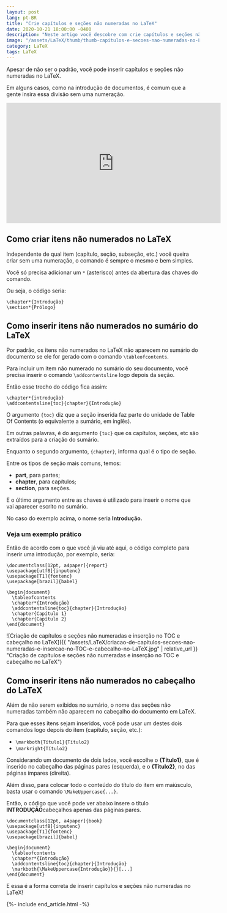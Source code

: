 ```yaml
---
layout: post
lang: pt-BR
title: "Crie capítulos e seções não numeradas no LaTeX"
date: 2020-10-21 18:00:00 -0400
description: "Neste artigo você descobre com crie capítulos e seções não numeradas no LaTeX."
image: "/assets/LaTeX/thumb/thumb-capitulos-e-secoes-nao-numeradas-no-LaTeX-e-que-aparecam-no-sumario-e-cabecalho.png"
category: LaTeX
tags: LaTeX
---
```


Apesar de não ser o padrão, você pode inserir capítulos e seções não numeradas no LaTeX.

Em alguns casos, como na introdução de documentos, é comum que a gente insira essa divisão sem uma numeração.

<!-- Youtube Video -->
<div class="yt-video">
<iframe width="560" height="315" src="https://www.youtube.com/embed/ACEGcMAdyro?si=jaTvRibuGC0brRXF" title="YouTube video player" frameborder="0" allow="accelerometer; autoplay; clipboard-write; encrypted-media; gyroscope; picture-in-picture; web-share" allowfullscreen></iframe>
</div>

## Como criar itens não numerados no LaTeX

Independente de qual item (capítulo, seção, subseção, etc.) você queira criar sem uma numeração, o comando é sempre o mesmo e bem simples.

Você só precisa adicionar um `*` (asterisco) antes da abertura das chaves do comando.

Ou seja, o código seria:

```TeX
\chapter*{Introdução}
\section*{Prólogo}
```

## Como inserir itens não numerados no sumário do LaTeX

Por padrão, os itens não numerados no LaTeX não aparecem no sumário do documento se ele for gerado com o comando `\tableofcontents`.

Para incluir um item não numerado no sumário do seu documento, você precisa inserir o comando `\addcontentsline` logo depois da seção.

Então esse trecho do código fica assim:

```TeX
\chapter*{introdução}
\addcontentsline{toc}{chapter}{Introdução}
```

O argumento `{toc}` diz que a seção inserida faz parte do unidade de Table Of Contents (o equivalente a sumário, em inglês).

Em outras palavras, é do argumento `{toc}` que os capítulos, seções, etc são extraídos para a criação do sumário.

Enquanto o segundo argumento, `{chapter}`, informa qual é o tipo de seção.

Entre os tipos de seção mais comuns, temos:

- **part**, para partes;
- **chapter**, para capítulos;
- **section**, para seções.

E o último argumento entre as chaves é utilizado para inserir o nome que vai aparecer escrito no sumário.

No caso do exemplo acima, o nome seria **Introdução.**

### Veja um exemplo prático

Então de acordo com o que você já viu até aqui, o código completo para inserir uma introdução, por exemplo, seria:

```TeX
\documentclass[12pt, a4paper]{report}
\usepackage[utf8]{inputenc}
\usepackage[T1]{fontenc}
\usepackage[brazil]{babel}

\begin{document}
  \tableofcontents
  \chapter*{Introdução}
  \addcontentsline{toc}{chapter}{Introdução}
  \chapter{Capítulo 1}
  \chapter{Capítulo 2}
\end{document}
```

![Criação de capítulos e seções não numeradas e inserção no TOC e cabeçalho no LaTeX]({{ "/assets/LaTeX/criacao-de-capitulos-secoes-nao-numeradas-e-insercao-no-TOC-e-cabecalho-no-LaTeX.jpg" | relative_url }} "Criação de capítulos e seções não numeradas e inserção no TOC e cabeçalho no LaTeX")

## Como inserir itens não numerados no cabeçalho do LaTeX

Além de não serem exibidos no sumário, o nome das seções não numeradas também não aparecem no cabeçalho do documento em LaTeX.

Para que esses itens sejam inseridos, você pode usar um destes dois comandos logo depois do item (capítulo, seção, etc.):

- `\markboth{Título1}{Título2}`
- `\markright{Título2}`

Considerando um documento de dois lados, você escolhe o **{Título1}**, que é inserido no cabeçalho das páginas pares (esquerda), e o **{Título2}**, no das páginas ímpares (direita).

Além disso, para colocar todo o conteúdo do título do item em maiúsculo, basta usar o comando `\MakeUppercase{...}`.

Então, o código que você pode ver abaixo insere o título **INTRODUÇÃO**cabeçalhos apenas das páginas pares.

```TeX
\documentclass[12pt, a4paper]{book}
\usepackage[utf8]{inputenc}
\usepackage[T1]{fontenc}
\usepackage[brazil]{babel}

\begin{document}
  \tableofcontents
  \chapter*{Introdução}
  \addcontentsline{toc}{chapter}{Introdução}
  \markboth{\MakeUppercase{Introdução}}{}[...]
\end{document}
```

E essa é a forma correta de inserir capítulos e seções não numeradas no LaTeX!

{%- include end_article.html -%}
